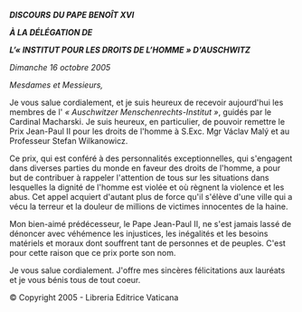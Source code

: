 ***DISCOURS*** ***DU PAPE BENOÎT XVI***

***À LA DÉLÉGATION DE***

***L’« INSTITUT POUR LES DROITS DE L’HOMME » D'AUSCHWITZ***

*Dimanche 16 octobre 2005*

*Mesdames et Messieurs,*

Je vous salue cordialement, et je suis heureux de recevoir aujourd'hui les membres de l' *« *Auschwitzer Menschenrechts-Institut* »*, guidés par le Cardinal Macharski. Je suis heureux, en particulier, de pouvoir remettre le Prix Jean-Paul II pour les droits de l'homme à S.Exc. Mgr Václav Malý et au Professeur Stefan Wilkanowicz.

Ce prix, qui est conféré à des personnalités exceptionnelles, qui s'engagent dans diverses parties du monde en faveur des droits de l'homme, a pour but de contribuer à rappeler l'attention de tous sur les situations dans lesquelles la dignité de l'homme est violée et où règnent la violence et les abus. Cet appel acquiert d'autant plus de force qu'il s'élève d'une ville qui a vécu la terreur et la douleur de millions de victimes innocentes de la haine.

Mon bien-aimé prédécesseur, le Pape Jean-Paul II, ne s'est jamais lassé de dénoncer avec véhémence les injustices, les inégalités et les besoins matériels et moraux dont souffrent tant de personnes et de peuples. C'est pour cette raison que ce prix porte son nom.

Je vous salue cordialement. J'offre mes sincères félicitations aux lauréats et je vous bénis tous de tout coeur.

© Copyright 2005 - Libreria Editrice Vaticana